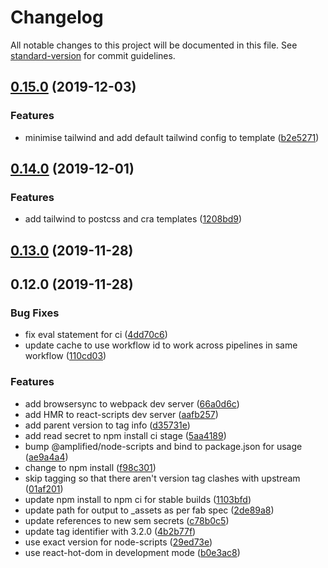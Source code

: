 # Changelog

All notable changes to this project will be documented in this file. See [standard-version](https://github.com/conventional-changelog/standard-version) for commit guidelines.

## [0.15.0](https://github.com/facebook/create-react-app/compare/3.2.0X0.14.0...0.15.0) (2019-12-03)


### Features

* minimise tailwind and add default tailwind config to template ([b2e5271](https://github.com/facebook/create-react-app/commit/b2e5271))



## [0.14.0](https://github.com/facebook/create-react-app/compare/3.2.0X0.13.0...0.14.0) (2019-12-01)


### Features

* add tailwind to postcss and cra templates ([1208bd9](https://github.com/facebook/create-react-app/commit/1208bd9))



## [0.13.0](https://github.com/facebook/create-react-app/compare/3.2.0X0.12.0...0.13.0) (2019-11-28)



## 0.12.0 (2019-11-28)


### Bug Fixes

* fix eval statement for ci ([4dd70c6](https://github.com/facebook/create-react-app/commit/4dd70c6))
* update cache to use workflow id to work across pipelines in same workflow ([110cd03](https://github.com/facebook/create-react-app/commit/110cd03))


### Features

* add browsersync to webpack dev server ([66a0d6c](https://github.com/facebook/create-react-app/commit/66a0d6c))
* add HMR to react-scripts dev server ([aafb257](https://github.com/facebook/create-react-app/commit/aafb257))
* add parent version to tag info ([d35731e](https://github.com/facebook/create-react-app/commit/d35731e))
* add read secret to npm install ci stage ([5aa4189](https://github.com/facebook/create-react-app/commit/5aa4189))
* bump @amplified/node-scripts and bind to package.json for usage ([ae9a4a4](https://github.com/facebook/create-react-app/commit/ae9a4a4))
* change to npm install ([f98c301](https://github.com/facebook/create-react-app/commit/f98c301))
* skip tagging so that there aren't version tag clashes with upstream ([01af201](https://github.com/facebook/create-react-app/commit/01af201))
* update npm install to npm ci for stable builds ([1103bfd](https://github.com/facebook/create-react-app/commit/1103bfd))
* update path for output to _assets as per fab spec ([2de89a8](https://github.com/facebook/create-react-app/commit/2de89a8))
* update references to new sem secrets ([c78b0c5](https://github.com/facebook/create-react-app/commit/c78b0c5))
* update tag identifier with 3.2.0 ([4b2b77f](https://github.com/facebook/create-react-app/commit/4b2b77f))
* use exact version for node-scripts ([29ed73e](https://github.com/facebook/create-react-app/commit/29ed73e))
* use react-hot-dom in development mode ([b0e3ac8](https://github.com/facebook/create-react-app/commit/b0e3ac8))
